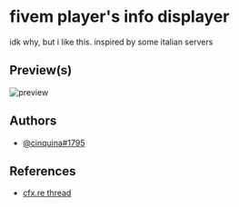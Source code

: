 # fivem player's info displayer

idk why, but i like this. inspired by some italian servers

## Preview(s)

![preview](https://i.imgur.com/oIMM8ZF.png)


## Authors

- [@cinquina#1795](https://www.github.com/cinquina)


## References

 - [cfx.re thread](https://forum.cfx.re/t/solved-text-at-the-top-left-of-the-screen/13080)
